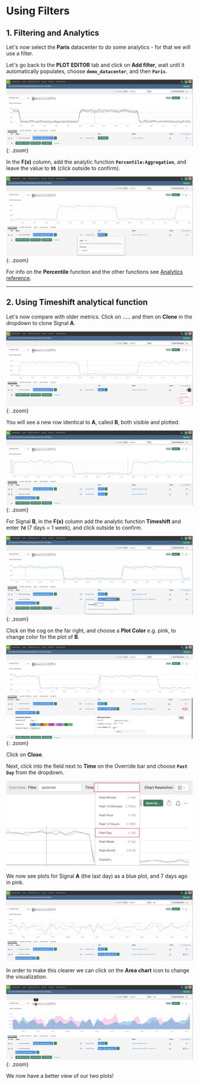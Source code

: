 # Using Filters

## 1. Filtering and Analytics

Let's now select the **Paris** datacenter to do some analytics - for that we will use a filter.

Let's go back to the **PLOT EDITOR** tab and click on **Add filter**, wait until it automatically populates, choose **`demo_datacenter`**, and then **`Paris`**.

![Filter](../images/dashboards/M1-l1-13.png){: .zoom}

In the **F(x)** column, add the analytic function **`Percentile:Aggregation`**, and leave the value to **`95`** (click outside to confirm).

![Analytics](../images/dashboards/M1-l1-14.png){: .zoom}

For info on the **Percentile** function and the other functions see [Analytics reference](https://docs.signalfx.com/en/latest/reference/analytics-docs/analytics-reference.html).

---

## 2. Using Timeshift analytical function

Let's now compare with older metrics. Click on **`...`** and then on **Clone** in the dropdown to clone Signal **A**.

![Clone Signal](../images/dashboards/M1-l1-15.png){: .zoom}

You will see a new row identical to **A**, called **B**, both visible and plotted.

![Plot Editor](../images/dashboards/M1-l1-16.png){: .zoom}

For Signal **B**, in the **F(x)** column add the analytic function **Timeshift** and enter **`7d`** (7 days = 1 week), and click outside to confirm.

![Timeshift](../images/dashboards/M1-l1-17.png){: .zoom}

Click on the cog on the far right, and choose a **Plot Color** e.g. pink, to change color for the plot of **B**.

![Change Plot Colour](../images/dashboards/M1-l1-18.png){: .zoom}

Click on **Close**.

Next, click into the field next to **Time** on the Override bar and choose **`Past Day`** from the dropdown.

![Timeframe](../images/dashboards/M1-l1-19.png)

We now see plots for Signal **A** (the last day) as a blue plot, and 7 days ago in pink.

![Chart](../images/dashboards/M1-l1-20.png)

In order to make this clearer we can click on the **Area chart** icon to change the visualization.

![Area Chart](../images/dashboards/M1-l1-21.png){: .zoom}

We now have a better view of our two plots!
